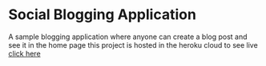 # Social Blogging Application

A sample blogging application where anyone can create a blog post and see it in the home page
this project is hosted in the heroku cloud
to see live
<a href="https://quikblog.herokuapp.com/posts">click here</a>
